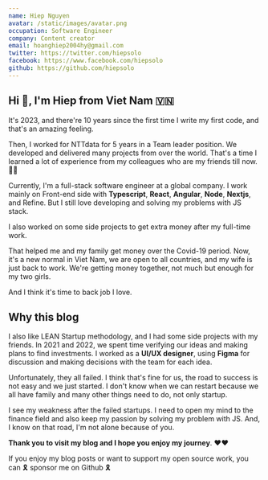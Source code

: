 ```yaml
---
name: Hiep Nguyen
avatar: /static/images/avatar.png
occupation: Software Engineer
company: Content creator
email: hoanghiep2004hy@gmail.com
twitter: https://twitter.com/hiepsolo
facebook: https://www.facebook.com/hiepsolo
github: https://github.com/hiepsolo
---
```


## Hi 👋, I'm Hiep from Viet Nam 🇻🇳

It's 2023, and there're 10 years since the first time I write my first code, and that's an amazing feeling.

Then, I worked for NTTdata for 5 years in a Team leader position. We developed and delivered many projects from over the world. That's a time I learned a lot of experience from my colleagues who are my friends till now. 🫶🫶

Currently, I'm a full-stack software engineer at a global company.
I work mainly on Front-end side with **Typescript**, **React**, **Angular**, **Node**, **Nextjs**, and Refine. But I still love developing and solving my problems with JS stack.

I also worked on some side projects to get extra money after my full-time work.

That helped me and my family get money over the Covid-19 period. Now, it's a new normal in Viet Nam, we are open to all countries, and my wife is just back to work. We're getting money together, not much but enough for my two girls.

And I think it's time to back job I love.

## Why this blog

I also like LEAN Startup methodology, and I had some side projects with my friends. In 2021 and 2022, we spent time verifying our ideas and making plans to find investments. I worked as a **UI/UX designer**, using **Figma** for discussion and making decisions with the team for each idea.

Unfortunately, they all failed. I think that's fine for us, the road to success is not easy and we just started. I don't know when we can restart because we all have family and many other things need to do, not only startup.

I see my weakness after the failed startups. I need to open my mind to the finance field and also keep my passion by solving my problem with JS. And, I know on that road, I'm not alone because of you.

**Thank you to visit my blog and I hope you enjoy my journey**. ❤️❤️

If you enjoy my blog posts or want to support my open source work, you can 🎗 sponsor me on Github 🎗
